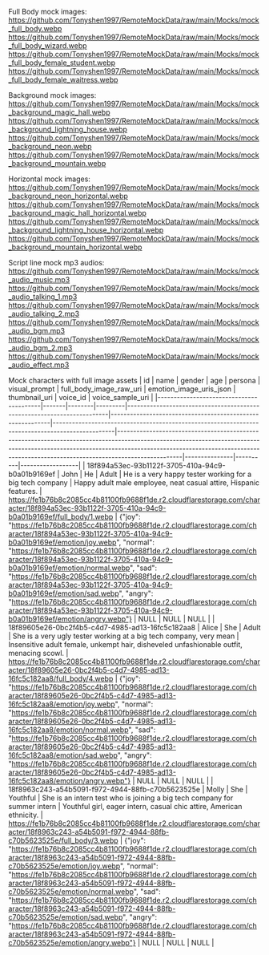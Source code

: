 Full Body mock images:
https://github.com/Tonyshen1997/RemoteMockData/raw/main/Mocks/mock_full_body.webp
https://github.com/Tonyshen1997/RemoteMockData/raw/main/Mocks/mock_full_body_wizard.webp
https://github.com/Tonyshen1997/RemoteMockData/raw/main/Mocks/mock_full_body_female_student.webp
https://github.com/Tonyshen1997/RemoteMockData/raw/main/Mocks/mock_full_body_female_waitress.webp

Background mock images:
https://github.com/Tonyshen1997/RemoteMockData/raw/main/Mocks/mock_background_magic_hall.webp
https://github.com/Tonyshen1997/RemoteMockData/raw/main/Mocks/mock_background_lightning_house.webp
https://github.com/Tonyshen1997/RemoteMockData/raw/main/Mocks/mock_background_neon.webp
https://github.com/Tonyshen1997/RemoteMockData/raw/main/Mocks/mock_background_mountain.webp

Horizontal mock images:
https://github.com/Tonyshen1997/RemoteMockData/raw/main/Mocks/mock_background_neon_horizontal.webp
https://github.com/Tonyshen1997/RemoteMockData/raw/main/Mocks/mock_background_magic_hall_horizontal.webp
https://github.com/Tonyshen1997/RemoteMockData/raw/main/Mocks/mock_background_lightning_house_horizontal.webp
https://github.com/Tonyshen1997/RemoteMockData/raw/main/Mocks/mock_background_mountain_horizontal.webp

Script line mock mp3 audios:
https://github.com/Tonyshen1997/RemoteMockData/raw/main/Mocks/mock_audio_music.mp3
https://github.com/Tonyshen1997/RemoteMockData/raw/main/Mocks/mock_audio_talking_1.mp3
https://github.com/Tonyshen1997/RemoteMockData/raw/main/Mocks/mock_audio_talking_2.mp3
https://github.com/Tonyshen1997/RemoteMockData/raw/main/Mocks/mock_audio_bgm.mp3
https://github.com/Tonyshen1997/RemoteMockData/raw/main/Mocks/mock_audio_bgm_2.mp3
https://github.com/Tonyshen1997/RemoteMockData/raw/main/Mocks/mock_audio_effect.mp3



Mock characters with full image assets
| id                                      | name  | gender | age     | persona                                                                 | visual_prompt                                             | full_body_image_raw_uri                                                                 | emotion_image_uris_json                                                                                                                                                                                                                                    | thumbnail_uri | voice_id | voice_sample_uri |
|-----------------------------------------|-------|--------|---------|------------------------------------------------------------------------|-----------------------------------------------------------|-------------------------------------------------------------------------------------------------|--------------------------------------------------------------------------------------------------------------------------------------------------------------------------------------------------------------------------------------------------------------|---------------|----------|------------------|
| 18f894a53ec-93b1122f-3705-410a-94c9-b0a01b9169ef | John  | He     | Adult  | He is a very happy tester working for a big tech company               | Happy adult male employee, neat casual attire, Hispanic features. | https://fe1b76b8c2085cc4b81100fb9688f1de.r2.cloudflarestorage.com/character/18f894a53ec-93b1122f-3705-410a-94c9-b0a01b9169ef/full_body/1.webp | {"joy": "https://fe1b76b8c2085cc4b81100fb9688f1de.r2.cloudflarestorage.com/character/18f894a53ec-93b1122f-3705-410a-94c9-b0a01b9169ef/emotion/joy.webp", "normal": "https://fe1b76b8c2085cc4b81100fb9688f1de.r2.cloudflarestorage.com/character/18f894a53ec-93b1122f-3705-410a-94c9-b0a01b9169ef/emotion/normal.webp", "sad": "https://fe1b76b8c2085cc4b81100fb9688f1de.r2.cloudflarestorage.com/character/18f894a53ec-93b1122f-3705-410a-94c9-b0a01b9169ef/emotion/sad.webp", "angry": "https://fe1b76b8c2085cc4b81100fb9688f1de.r2.cloudflarestorage.com/character/18f894a53ec-93b1122f-3705-410a-94c9-b0a01b9169ef/emotion/angry.webp"} | NULL          | NULL     | NULL             |
| 18f89605e26-0bc2f4b5-c4d7-4985-ad13-16fc5c182aa8 | Alice | She    | Adult  | She is a very ugly tester working at a big tech company, very mean     | Insensitive adult female, unkempt hair, disheveled unfashionable outfit, menacing scowl. | https://fe1b76b8c2085cc4b81100fb9688f1de.r2.cloudflarestorage.com/character/18f89605e26-0bc2f4b5-c4d7-4985-ad13-16fc5c182aa8/full_body/4.webp | {"joy": "https://fe1b76b8c2085cc4b81100fb9688f1de.r2.cloudflarestorage.com/character/18f89605e26-0bc2f4b5-c4d7-4985-ad13-16fc5c182aa8/emotion/joy.webp", "normal": "https://fe1b76b8c2085cc4b81100fb9688f1de.r2.cloudflarestorage.com/character/18f89605e26-0bc2f4b5-c4d7-4985-ad13-16fc5c182aa8/emotion/normal.webp", "sad": "https://fe1b76b8c2085cc4b81100fb9688f1de.r2.cloudflarestorage.com/character/18f89605e26-0bc2f4b5-c4d7-4985-ad13-16fc5c182aa8/emotion/sad.webp", "angry": "https://fe1b76b8c2085cc4b81100fb9688f1de.r2.cloudflarestorage.com/character/18f89605e26-0bc2f4b5-c4d7-4985-ad13-16fc5c182aa8/emotion/angry.webp"} | NULL          | NULL     | NULL             |
| 18f8963c243-a54b5091-f972-4944-88fb-c70b5623525e | Molly | She    | Youthful | She is an intern test who is joining a big tech company for summer intern | Youthful girl, eager intern, casual chic attire, American ethnicity. | https://fe1b76b8c2085cc4b81100fb9688f1de.r2.cloudflarestorage.com/character/18f8963c243-a54b5091-f972-4944-88fb-c70b5623525e/full_body/3.webp | {"joy": "https://fe1b76b8c2085cc4b81100fb9688f1de.r2.cloudflarestorage.com/character/18f8963c243-a54b5091-f972-4944-88fb-c70b5623525e/emotion/joy.webp", "normal": "https://fe1b76b8c2085cc4b81100fb9688f1de.r2.cloudflarestorage.com/character/18f8963c243-a54b5091-f972-4944-88fb-c70b5623525e/emotion/normal.webp", "sad": "https://fe1b76b8c2085cc4b81100fb9688f1de.r2.cloudflarestorage.com/character/18f8963c243-a54b5091-f972-4944-88fb-c70b5623525e/emotion/sad.webp", "angry": "https://fe1b76b8c2085cc4b81100fb9688f1de.r2.cloudflarestorage.com/character/18f8963c243-a54b5091-f972-4944-88fb-c70b5623525e/emotion/angry.webp"} | NULL          | NULL     | NULL             |

